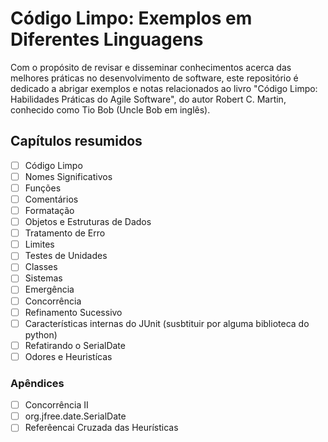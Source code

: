 # Código Limpo: Exemplos em Diferentes Linguagens

Com o propósito de revisar e disseminar conhecimentos acerca das melhores práticas no desenvolvimento de software, este repositório é dedicado a abrigar exemplos e notas relacionados ao livro "Código Limpo: Habilidades Práticas do Agile Software", do autor Robert C. Martin, conhecido como Tio Bob (Uncle Bob em inglês).

## Capítulos resumidos

- [ ] Código Limpo
- [ ] Nomes Significativos
- [ ] Funções
- [ ] Comentários
- [ ] Formatação
- [ ] Objetos e Estruturas de Dados
- [ ] Tratamento de Erro
- [ ] Limites
- [ ] Testes de Unidades
- [ ] Classes
- [ ] Sistemas
- [ ] Emergência
- [ ] Concorrência
- [ ] Refinamento Sucessivo
- [ ] Características internas do JUnit (susbtituir por alguma biblioteca do python)
- [ ] Refatirando o SerialDate
- [ ] Odores e Heuristícas

### Apêndices

- [ ] Concorrência II
- [ ] org.jfree.date.SerialDate
- [ ] Referêencai Cruzada das Heurísticas
